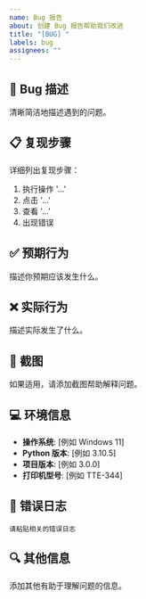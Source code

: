 ```yaml
---
name: Bug 报告
about: 创建 Bug 报告帮助我们改进
title: "[BUG] "
labels: bug
assignees: ""
---
```


## 🐛 Bug 描述

清晰简洁地描述遇到的问题。

## 📋 复现步骤

详细列出复现步骤：

1. 执行操作 '...'
2. 点击 '...'
3. 查看 '...'
4. 出现错误

## ✅ 预期行为

描述你预期应该发生什么。

## ❌ 实际行为

描述实际发生了什么。

## 📸 截图

如果适用，请添加截图帮助解释问题。

## 💻 环境信息

- **操作系统**: [例如 Windows 11]
- **Python 版本**: [例如 3.10.5]
- **项目版本**: [例如 3.0.0]
- **打印机型号**: [例如 TTE-344]

## 📝 错误日志

```
请粘贴相关的错误日志
```

## 🔍 其他信息

添加其他有助于理解问题的信息。

